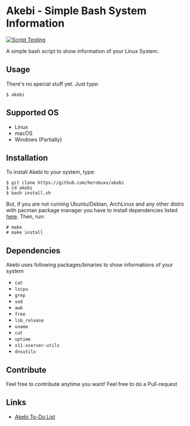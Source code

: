 # Akebi - Simple Bash System Information  
[![Script Testing](https://github.com/herobuxx/akebi/actions/workflows/test.yml/badge.svg)](https://github.com/herobuxx/akebi/actions/workflows/test.yml)  

A simple bash script to show information of your Linux System.

## Usage
There's no special stuff yet. Just type:
```
$ akebi
```

## Supported OS
- Linux
- macOS
- Windows (Partially)

## Installation
To install Akebi to your system, type:
```
$ git clone https://github.com/herobuxx/akebi
$ cd akebi
$ bash install.sh
```

But, if you are not running Ubuntu/Debian, ArchLinux and any other distro with pacman package manager you have to install dependencies listed [here](https://github.com/herobuxx/akebi#dependencies). Then, run:
```
# make
# make install
```

## Dependencies
Akebi uses following packages/binaries to show informations of your system
- ```cat```
- ```lscpu```
- ```grep```
- ```sed```
- ```awk```
- ```free```
- ```lsb_release```
- ```uname```
- ```cut```
- ```uptime```
- ```x11-xserver-utils```
- ```dnsutils```

## Contribute
Feel free to contribute anytime you want! Feel free to do a Pull-request

## Links
- [Akebi To-Do List](https://github.com/herobuxx/akebi/blob/main/TODO.mkdn)